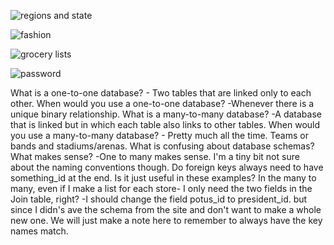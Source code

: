 

![regions and state](regions_states.png "Regions and States")

![fashion](clueless.png "Cher From Clueless List")

![grocery lists](groceries.png "Costco and Trader Joe's")

![password](potus_one_to_one.png "Launchcodes")




What is a one-to-one database?
	- Two tables that are linked only to each other.
When would you use a one-to-one database? 
	-Whenever there is a unique binary relationship. 
What is a many-to-many database?
	-A database that is linked but in which each table also links to other tables.
When would you use a many-to-many database? 
	- Pretty much all the time. Teams or bands and stadiums/arenas. 
What is confusing about database schemas? What makes sense? 
	-One to many makes sense. I'm a tiny bit not sure about the naming conventions though. Do foreign keys always need to have something_id at the end. Is it just useful in these examples?
	In the many to many, even if I make a list for each store-  I only need the two fields in the Join table, right?
	-I should change the field potus_id to president_id. but since I didn's ave the schema from the site and don't want to make a whole new one. We will just make a note here to remember to always have the key names match.


